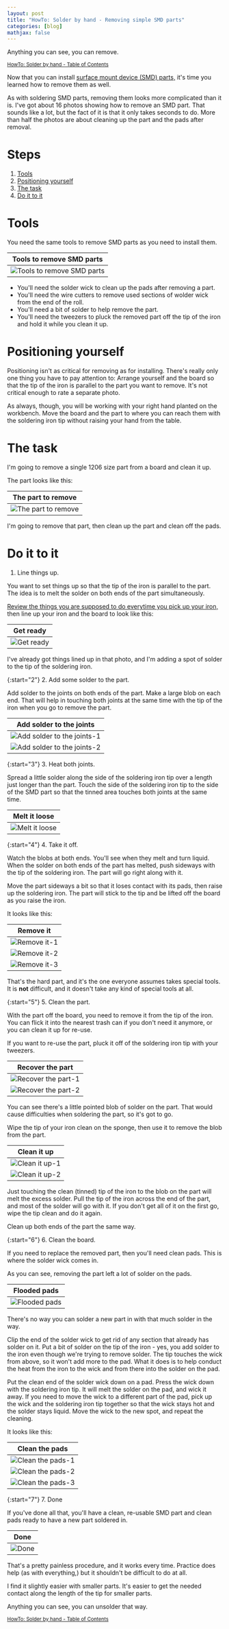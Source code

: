 ```yaml
---
layout: post
title: "HowTo: Solder by hand - Removing simple SMD parts"
categories: [blog]
mathjax: false
---
```

Anything you can see, you can remove.

<sub>[HowTo: Solder by hand - Table of Contents](howtosolder-toc)</sub> 

Now that you can install [surface mount device (SMD) parts,](howtosolder-11soldersmdpassive) it's time you learned how to remove them as well.

As with soldering SMD parts, removing them looks more complicated than it is.  I've got about 16 photos showing how to remove an SMD part.  That sounds like a lot, but the fact of it is that it only takes seconds to do.  More  than half the photos are about cleaning up the part and the pads after removal.

# Steps

1. [Tools](#tools)
2. [Positioning yourself](#positioning-yourself)
3. [The task](#the-task)
4. [Do it to it](#do-it-to-it)

# Tools

You need the same tools to remove SMD parts as you need to install them.

|Tools to remove SMD parts|
|---------|
|![Tools to remove SMD parts](/assets/2020-03-01-howtosolder-12removesmdpassive/tools.jpg)|

- You'll need the solder wick to clean up the pads after removing a part.
- You'll need the wire cutters to remove used sections of wolder wick from the end of the roll.
- You'll need a bit of solder to help remove the part.
- You'll need the tweezers to pluck the removed part off the tip of the iron and hold it while you clean it up.

# Positioning yourself

Positioning isn't as critical for removing as for installing.  There's really only one thing you have to pay attention to: Arrange yourself and the board so that the tip of the iron is parallel to the part you want to remove.  It's not critical enough to rate a separate photo.

As always, though, you will be working with your right hand planted on the workbench.  Move the board and the part to where you can reach them with the soldering iron tip without raising your hand from the table.

# The task

I'm going to remove a single 1206 size part from a board and clean it up.

The part looks like this:

|The part to remove|
|---------|
|![The part to remove](/assets/2020-03-01-howtosolder-12removesmdpassive/task.jpg)|

I'm going to remove that part, then clean up the part and clean off the pads.

# Do it to it

1. Line things up.

You want to set things up so that the tip of the iron is parallel to the part.  The idea is to melt the solder on both ends of the part simultaneously.

[Review the things you are supposed to do everytime you pick up your iron,](http://127.0.0.1:4000/posts/howtosolder-5getstarted) then line up your iron and the board to look like this:

|Get ready|
|---------|
|![Get ready](/assets/2020-03-01-howtosolder-12removesmdpassive/1206-1.jpg)|

I've already got things lined up in that photo, and I'm adding a spot of solder to the tip of the soldering iron.

{:start="2"}
2. Add some solder to the part.

Add solder to the joints on both ends of the part.  Make a large blob on each end.  That will help in touching both joints at the same time with the tip of the iron when you go to remove the part.

|Add solder to the joints|
|---------|
|![Add solder to the joints-1](/assets/2020-03-01-howtosolder-12removesmdpassive/1206-2.jpg)|
|![Add solder to the joints-2](/assets/2020-03-01-howtosolder-12removesmdpassive/1206-3.jpg)|

{:start="3"}
3. Heat both joints.

Spread a little solder along the side of the soldering iron tip over a length just longer than the part.
Touch the side of the soldering iron tip to the side of the SMD part so that the tinned area touches both joints at the same time.

|Melt it loose|
|---------|
|![Melt it loose](/assets/2020-03-01-howtosolder-12removesmdpassive/1206-4.jpg)|

{:start="4"}
4.  Take it off.

Watch the blobs at both ends.  You'll see when they melt and turn liquid.  When the solder on both ends of the part has melted, push sideways with the tip of the soldering iron.  The part will go right along with it.

Move the part sideways a bit so that it loses contact with its pads, then raise up the soldering iron.  The part will stick to the tip and be lifted off the board as you raise the iron.

It looks like this:

|Remove it|
|---------|
|![Remove it-1](/assets/2020-03-01-howtosolder-12removesmdpassive/1206-5.jpg)|
|![Remove it-2](/assets/2020-03-01-howtosolder-12removesmdpassive/1206-6.jpg)|
|![Remove it-3](/assets/2020-03-01-howtosolder-12removesmdpassive/1206-7.jpg)|

That's the hard part, and it's the one everyone assumes takes special tools.  It is **not** difficult, and it doesn't take any kind of special tools at all.

{:start="5"}
5.  Clean the part.

With the part off the board, you need to remove it from the tip of the iron.  You can flick it into the nearest trash can if you don't need it anymore, or you can clean it up for re-use.

If you want to re-use the part, pluck it off of the soldering iron tip with your tweezers.

|Recover the part|
|---------|
|![Recover the part-1](/assets/2020-03-01-howtosolder-12removesmdpassive/1206-8.jpg)|
|![Recover the part-2](/assets/2020-03-01-howtosolder-12removesmdpassive/1206-9.jpg)|

You can see there's a little pointed blob of solder on the part.  That would cause difficulties when soldering the part, so it's got to go.

Wipe the tip of your iron clean on the sponge, then use it to remove the blob from the part.

|Clean it up|
|---------|
|![Clean it up-1](/assets/2020-03-01-howtosolder-12removesmdpassive/1206-10.jpg)|
|![Clean it up-2](/assets/2020-03-01-howtosolder-12removesmdpassive/1206-11.jpg)|

Just touching the clean (tinned) tip of the iron to the blob on the part will melt the excess solder.  Pull the tip of the iron across the end of the part, and most of the solder will go with it.  If you don't get all of it on the first go, wipe the tip clean and do it again.

Clean up both ends of the part the same way.

{:start="6"}
6.  Clean the board.

If you need to replace the removed part, then you'll need clean pads.  This is where the solder wick comes in.

As you can see, removing the part left a lot of solder on the pads.

|Flooded pads|
|---------|
|![Flooded pads](/assets/2020-03-01-howtosolder-12removesmdpassive/1206-12.jpg)|

There's no way you can solder a new part in with that much solder in the way.

Clip the end of the solder wick to get rid of any section that already has solder on it.
Put a bit of solder on the tip of the iron - yes, you add solder to the iron even though we're trying to remove solder.  The tip touches the wick from above, so it won't add more to the pad.  What it does is to help conduct the heat from the iron to the wick and from there into the solder on the pad.

Put the clean end of the solder wick down on a pad.  Press the wick down with the soldering iron tip.  It will melt the solder on the pad, and wick it away.  If you need to move the wick to a different part of the pad, pick up the wick and the soldering iron tip together so that the wick stays hot and the solder stays liquid.  Move the wick to the new spot, and repeat the cleaning.

It looks like this:

|Clean the pads|
|---------|
|![Clean the pads-1](/assets/2020-03-01-howtosolder-12removesmdpassive/1206-13.jpg)|
|![Clean the pads-2](/assets/2020-03-01-howtosolder-12removesmdpassive/1206-14.jpg)|
|![Clean the pads-3](/assets/2020-03-01-howtosolder-12removesmdpassive/1206-15.jpg)|

{:start="7"}
7.  Done

If you've done all that, you'll have a clean, re-usable SMD part and clean pads ready to have a new part soldered in.

|Done|
|---------|
|![Done](/assets/2020-03-01-howtosolder-12removesmdpassive/1206-16.jpg)|

That's a pretty painless procedure, and it works every time.  Practice does help (as with everything,) but it shouldn't be difficult to do at all.

I find it slightly easier with smaller parts.  It's easier to get the needed contact along the length of the tip for smaller parts.

Anything you can see, you can unsolder that way.

<sub>[HowTo: Solder by hand - Table of Contents](howtosolder-toc)</sub> 
